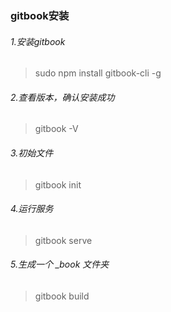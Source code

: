 ### gitbook安装

###### 1.安装gitbook
> sudo npm install gitbook-cli -g

###### 2.查看版本，确认安装成功
> gitbook -V

###### 3.初始文件
> gitbook init

###### 4.运行服务
> gitbook serve

###### 5.生成一个 _book 文件夹
> gitbook build